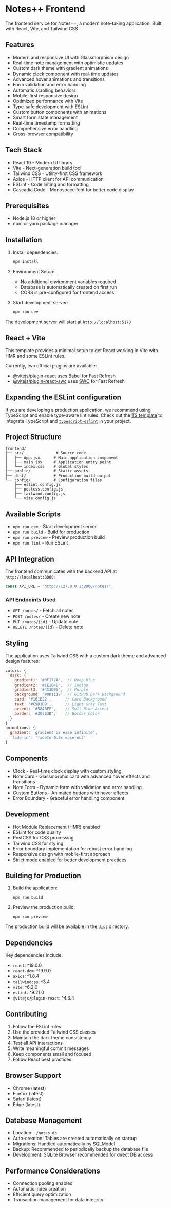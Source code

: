 # Notes++ Frontend

The frontend service for Notes++, a modern note-taking application. Built with React, Vite, and Tailwind CSS.

## Features

- Modern and responsive UI with Glassmorphism design
- Real-time note management with optimistic updates
- Custom dark theme with gradient animations
- Dynamic clock component with real-time updates
- Advanced hover animations and transitions
- Form validation and error handling
- Automatic scrolling behaviors
- Mobile-first responsive design
- Optimized performance with Vite
- Type-safe development with ESLint
- Custom button components with animations
- Smart form state management
- Real-time timestamp formatting
- Comprehensive error handling
- Cross-browser compatibility

## Tech Stack

- React 19 - Modern UI library
- Vite - Next-generation build tool
- Tailwind CSS - Utility-first CSS framework
- Axios - HTTP client for API communication
- ESLint - Code linting and formatting
- Cascadia Code - Monospace font for better code display

## Prerequisites

- Node.js 18 or higher
- npm or yarn package manager

## Installation

1. Install dependencies:
   ```bash
   npm install
   ```
3. Environment Setup:
   - No additional environment variables required
   - Database is automatically created on first run
   - CORS is pre-configured for frontend access

4. Start development server:
   ```bash
   npm run dev
   ```

The development server will start at `http://localhost:5173`

## React + Vite
This template provides a minimal setup to get React working in Vite with HMR and some ESLint rules.

Currently, two official plugins are available:

- [@vitejs/plugin-react](https://github.com/vitejs/vite-plugin-react/blob/main/packages/plugin-react/README.md) uses [Babel](https://babeljs.io/) for Fast Refresh
- [@vitejs/plugin-react-swc](https://github.com/vitejs/vite-plugin-react-swc) uses [SWC](https://swc.rs/) for Fast Refresh

## Expanding the ESLint configuration

If you are developing a production application, we recommend using TypeScript and enable type-aware lint rules. Check out the [TS template](https://github.com/vitejs/vite/tree/main/packages/create-vite/template-react-ts) to integrate TypeScript and [`typescript-eslint`](https://typescript-eslint.io) in your project.


## Project Structure

```
frontend/
├── src/              # Source code
│   ├── App.jsx      # Main application component
│   ├── main.jsx     # Application entry point
│   └── index.css    # Global styles
├── public/          # Static assets
├── dist/            # Production build output
└── config/          # Configuration files
    ├── eslint.config.js
    ├── postcss.config.js
    ├── tailwind.config.js
    └── vite.config.js
```

## Available Scripts

- `npm run dev` - Start development server
- `npm run build` - Build for production
- `npm run preview` - Preview production build
- `npm run lint` - Run ESLint

## API Integration

The frontend communicates with the backend API at `http://localhost:8000`:

```javascript
const API_URL = "http://127.0.0.1:8000/notes/";
```

### API Endpoints Used

- `GET /notes/` - Fetch all notes
- `POST /notes/` - Create new note
- `PUT /notes/{id}` - Update note
- `DELETE /notes/{id}` - Delete note

## Styling

The application uses Tailwind CSS with a custom dark theme and advanced design features:

```javascript
colors: {
  dark: {
    gradient1: '#0F172A',  // Deep blue
    gradient2: '#1E1B4B',  // Indigo
    gradient3: '#4C1D95',  // Purple
    background: '#0D1117', // GitHub Dark Background
    card: '#161B22',      // Card Background
    text: '#C9D1D9',      // Light Gray Text
    accent: '#58A6FF',    // Soft Blue Accent
    border: '#30363D',    // Border Color
  }
}
animations: {
  gradient: 'gradient 5s ease infinite',
  'fade-in': 'fadeIn 0.5s ease-out'
}
```

## Components

- Clock - Real-time clock display with custom styling
- Note Card - Glassmorphic card with advanced hover effects and transitions
- Note Form - Dynamic form with validation and error handling
- Custom Buttons - Animated buttons with hover effects
- Error Boundary - Graceful error handling component

## Development

- Hot Module Replacement (HMR) enabled
- ESLint for code quality
- PostCSS for CSS processing
- Tailwind CSS for styling
- Error boundary implementation for robust error handling
- Responsive design with mobile-first approach
- Strict mode enabled for better development practices

## Building for Production

1. Build the application:
   ```bash
   npm run build
   ```

2. Preview the production build:
   ```bash
   npm run preview
   ```

The production build will be available in the `dist` directory.

## Dependencies

Key dependencies include:
- `react`: ^19.0.0
- `react-dom`: ^19.0.0
- `axios`: ^1.8.4
- `tailwindcss`: ^3.4
- `vite`: ^6.2.0
- `eslint`: ^9.21.0
- `@vitejs/plugin-react`: ^4.3.4

## Contributing

1. Follow the ESLint rules
2. Use the provided Tailwind CSS classes
3. Maintain the dark theme consistency
4. Test all API interactions
5. Write meaningful commit messages
6. Keep components small and focused
7. Follow React best practices

## Browser Support

- Chrome (latest)
- Firefox (latest)
- Safari (latest)
- Edge (latest)


## Database Management

- Location: `./notes.db`
- Auto-creation: Tables are created automatically on startup
- Migrations: Handled automatically by SQLModel
- Backup: Recommended to periodically backup the database file
- Development: SQLite Browser recommended for direct DB access

## Performance Considerations

- Connection pooling enabled
- Automatic index creation
- Efficient query optimization
- Transaction management for data integrity